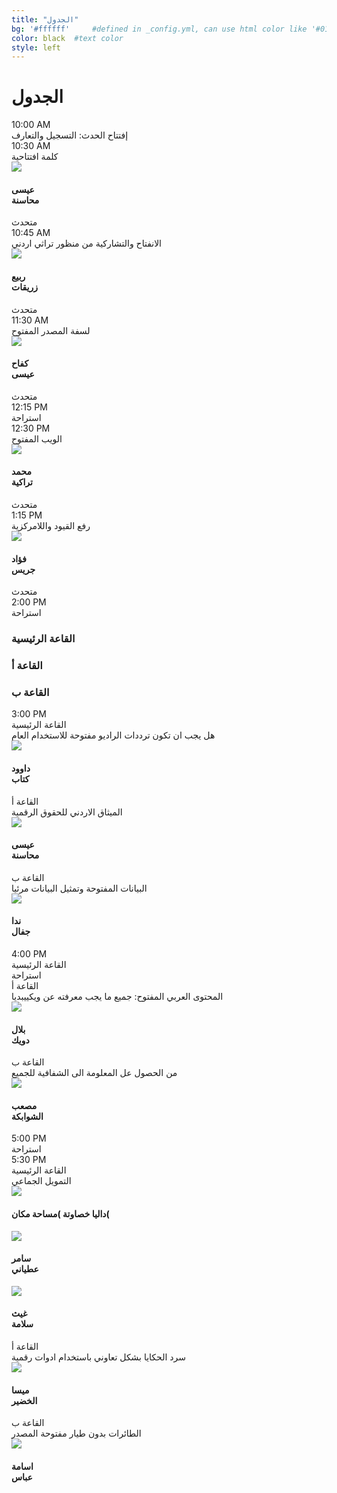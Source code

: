 ```yaml
---
title: "الجدول"
bg: '#ffffff'     #defined in _config.yml, can use html color like '#010101'
color: black  #text color
style: left
---
```


# الجدول

<div class="container">
  <div class="row grey">
    <div class="col-md-2">
      <div class="green-sqr">
        10:00 AM
      </div>
    </div>
    <div class="col-md-9">
      <div class="session-container">
        <div class="session-title">إفتتاح الحدث: التسجيل والتعارف</div>
      </div>
      <div class="row"></div>
    </div>
  </div>

  <!-- 1st key note*/ -->
  <div class="row grey">
    <div class="col-md-2">
      <div class="green-sqr">
        10:30 AM
      </div>
    </div>
    <div class="col-md-9">
      <div class="row">
        <div class="session-container">
          <div class="session-title">كلمة افتتاحية</div>
          <div class="img-repeat"></div>
        </div>
      </div>
      <div class="row">
        <div class="media">
          <div class="media-left">
            <a href="#">
              <img class="media-object img-circle" src="{{ site.baseurl }}/img/speakers/mahasneh.png">
            </a>
          </div>
          <div class="media-body">
            <h4 class="media-heading">عيسى<br>محاسنة</h4>
            متحدث
          </div>
        </div>
      </div>
    </div>
  </div>

  <!-- 2nd key note*/ -->
  <div class="row grey">
    <div class="col-md-2">
      <div class="green-sqr">
        10:45 AM
      </div>
    </div>
    <div class="col-md-9">
      <div class="row">
        <div class="session-container">
          <div class="session-title">الانفتاح والتشاركية من منظور تراثي اردني</div>
          <div class="img-repeat"></div>
        </div>
      </div>
      <div class="row">
        <div class="media">
          <div class="media-left">
            <a href="#">
              <img class="media-object img-circle" src="{{ site.baseurl }}/img/speakers/zuraikat.png">
            </a>
          </div>
          <div class="media-body">
            <h4 class="media-heading">ربيع<br>زريقات</h4>
            متحدث
          </div>
        </div>
      </div>
    </div>
  </div>

  <!-- 3rd key note*/ -->
  <div class="row grey">
    <div class="col-md-2">
      <div class="green-sqr">
        11:30 AM
      </div>
    </div>
    <div class="col-md-9">
      <div class="row">
        <div class="session-container">
          <div class="session-title">لسفة المصدر المفتوح</div>
          <div class="img-repeat"></div>
        </div>
      </div>
      <div class="row">
        <div class="media">
          <div class="media-left">
            <a href="#">
              <img class="media-object img-circle" src="{{ site.baseurl }}/img/speakers/issa.png">
            </a>
          </div>
          <div class="media-body">
            <h4 class="media-heading">كفاح<br>عيسى</h4>
            متحدث
          </div>
        </div>
      </div>
    </div>
  </div>

  <!-- 1st coffee break -->
  <div class="row grey">
    <div class="col-md-2">
      <div class="green-sqr">
        12:15 PM
      </div>
    </div>
    <div class="col-md-9">
      <div class="session-container">
        <div class="session-title">استراحة</div>
      </div>
      <div class="row"></div>
    </div>
  </div>

  <!-- 4th key note*/ -->
  <div class="row grey">
    <div class="col-md-2">
      <div class="green-sqr">
        12:30 PM
      </div>
    </div>
    <div class="col-md-9">
      <div class="row">
        <div class="session-container">
          <div class="session-title">الويب المفتوح</div>
          <div class="img-repeat"></div>
        </div>
      </div>
      <div class="row">
        <div class="media">
          <div class="media-left">
            <a href="#">
              <img class="media-object img-circle" src="{{ site.baseurl }}/img/speakers/tarakiyee.png">
            </a>
          </div>
          <div class="media-body">
            <h4 class="media-heading">محمد<br>تراكية</h4>
            متحدث
          </div>
        </div>
      </div>
    </div>
  </div>


  <!-- 4th key note*/ -->
  <div class="row grey">
    <div class="col-md-2">
      <div class="green-sqr">
         1:15 PM
      </div>
    </div>
    <div class="col-md-9">
      <div class="row">
        <div class="session-container">
          <div class="session-title">رفع القيود واللامركزية</div>
          <div class="img-repeat"></div>
        </div>
      </div>
      <div class="row">
        <div class="media">
          <div class="media-left">
            <a href="#">
              <img class="media-object img-circle" src="{{ site.baseurl }}/img/speakers/fouad.jpg">
            </a>
          </div>
          <div class="media-body">
            <h4 class="media-heading">فؤاد<br>جريس</h4>
            متحدث
          </div>
        </div>
      </div>
    </div>
  </div>


  <div class="row grey">
    <div class="col-md-2">
      <div class="green-sqr">
        2:00 PM
      </div>
    </div>
    <div class="col-md-9">
      <div class="session-container">
        <div class="session-title">استراحة</div>
      </div>
      <div class="row"></div>
    </div>
  </div>

</div>

<div class="container hidden-xs hidden-sm">
  <div class='row'>
    <div class='col-md-2 col-grey col-md-offset-3'>
      <h3 class="venue">القاعة الرئيسية</h3>
    </div>
    <div class='col-md-2 col-grey col-md-offset-1'>
        <h3 class="venue">القاعة أ</h3>
    </div>
    <div class='col-md-2 col-grey col-md-offset-1'>
      <h3 class="venue">القاعة ب</h3>
    </div>

  </div>
</div>

<div class="container">
  <div class="row grey">
    <div class="col-md-3">
      <div class="green-sqr">
        3:00 PM
      </div>
    </div>
    <div class="col-md-9 col-xs-12">
      <div class="row">
        <div class="col-md-4">
          <span class="visible-xs visible-sm venue">القاعة الرئيسية</span>
          <div class="session-container">
            <div class="session-title">هل يجب ان تكون ترددات الراديو مفتوحة للاستخدام العام</div>
          </div>
          <div class="img-repeat"></div>
          <div class="media">
            <div class="media-left">
              <a href="#">
                <img class="media-object img-circle" src="{{ site.baseurl }}/img/speakers/kuttab.png">
              </a>
            </div>
            <div class="media-body">
              <h4 class="media-heading">داوود<br>كتاب</h4>
            </div>
          </div>
        </div>
        <div class="col-md-4">
          <span class="visible-xs visible-sm venue">القاعة أ</span>
          <div class="session-container">
            <div class="session-title">الميثاق الاردني للحقوق الرقمية</div>
          </div>
          <div class="img-repeat"></div>
          <div class="media">
            <div class="media-left">
              <a href="#">
                <img class="media-object img-circle" src="{{ site.baseurl }}/img/speakers/mahasneh.png">
              </a>
            </div>
            <div class="media-body">
              <h4 class="media-heading">عيسى<br>محاسنة</h4>
            </div>
          </div>
        </div>
        <div class="col-md-4">
          <span class="visible-xs visible-sm venue">القاعة ب</span>
          <div class="session-container">
            <div class="session-title">البيانات المفتوحة وتمثيل البيانات مرئيا</div>
          </div>
          <div class="img-repeat"></div>
          <div class="media">
            <div class="media-left">
              <a href="#">
                <img class="media-object img-circle" src="{{ site.baseurl }}/img/speakers/jaffal.png">
              </a>
            </div>
            <div class="media-body">
              <h4 class="media-heading">ندا<br>جفال</h4>
            </div>
          </div>
        </div>
      </div>
    </div>
  </div>
</div>

<!-- 2nd parallel sessions -->
<div class="container">
  <div class="row grey">
    <div class="col-md-3">
      <div class="green-sqr">
        4:00 PM
      </div>
    </div>
    <div class="col-md-9 col-xs-12">
      <div class="row">
        <div class="col-md-4">
          <span class="visible-xs visible-sm venue">القاعة الرئيسية</span>
          <div class="session-container">
            <div class="session-title">استراحة</div>
          </div>
        </div>
        <div class="col-md-4">
          <span class="visible-xs visible-sm venue">القاعة أ</span>
          <div class="session-container">
            <div class="session-title">المحتوى العربي المفتوح: جميع ما يجب معرفته عن ويكييبديا</div>
          </div>
          <div class="img-repeat"></div>
          <div class="media">
            <div class="media-left">
              <a href="#">
                <img class="media-object img-circle" src="{{ site.baseurl }}/img/speakers/dweik.png">
              </a>
            </div>
            <div class="media-body">
              <h4 class="media-heading">بلال<br>دويك</h4>
            </div>
          </div>
        </div>
        <div class="col-md-4">
          <span class="visible-xs visible-sm venue">القاعة ب</span>
          <div class="session-container">
            <div class="session-title">من الحصول عل المعلومة الى الشفافية للجميع</div>
          </div>
          <div class="img-repeat"></div>
          <div class="media">
            <div class="media-left">
              <a href="#">
                <img class="media-object img-circle" src="{{ site.baseurl }}/img/speakers/shawabkeh.png">
              </a>
            </div>
            <div class="media-body">
              <h4 class="media-heading">مصعب<br>الشوابكة</h4>
            </div>
          </div>
        </div>
      </div>
    </div>
  </div>
</div>

<!-- Break -->
<div class="container">
  <div class="row grey">
    <div class="col-md-3">
      <div class="green-sqr">
        5:00 PM
      </div>
    </div>
    <div class="col-md-9 col-xs-12">
      <div class="row">
          <div class="session-container">
            <div class="session-title">استراحة</div>
          </div>
      </div>
    </div>
  </div>
</div>

<!-- 3rd parallel sessions -->
<div class="container">
  <div class="row grey">
    <div class="col-md-3">
      <div class="green-sqr">
        5:30 PM
      </div>
    </div>
    <div class="col-md-9 col-xs-12">
      <div class="row">
        <div class="col-md-4">
          <span class="visible-xs visible-sm venue">القاعة الرئيسية</span>
          <div class="session-container">
            <div class="session-title">التمويل الجماعي</div>
          </div>
          <div class="img-repeat"></div>
          <div class="media">
            <div class="media-left">
              <a href="#">
                <img class="media-object img-circle" src="{{ site.baseurl }}/img/speakers/atiani.png">
              </a>
            </div>
            <div class="media-body">
              <h4 class="media-heading">داليا خصاوتة )مساحة مكان(</h4>
            </div>
          </div>
          <div class="media">
            <div class="media-left">
              <a href="#">
                <img class="media-object img-circle" src="{{ site.baseurl }}/img/speakers/dalia.png">
              </a>
            </div>
            <div class="media-body">
              <h4 class="media-heading">سامر<br>عطياني</h4>
            </div>
          </div>
          <div class="media">
            <div class="media-left">
              <a href="#">
                <img class="media-object img-circle" src="{{ site.baseurl }}/img/speakers/salameh.png">
              </a>
            </div>
            <div class="media-body">
              <h4 class="media-heading">غيث<br>سلامة</h4>
            </div>
          </div>
        </div>
        <div class="col-md-4">
          <span class="visible-xs visible-sm venue">القاعة أ</span>
          <div class="session-container">
            <div class="session-title">سرد الحكايا بشكل تعاوني باستخدام ادوات رقمية</div>
          </div>
          <div class="img-repeat"></div>
          <div class="media">
            <div class="media-left">
              <a href="#">
                <img class="media-object img-circle" src="{{ site.baseurl }}/img/speakers/khudeir.png">
              </a>
            </div>
            <div class="media-body">
              <h4 class="media-heading">ميسا<br>الخضير</h4>
            </div>
          </div>
        </div>
        <div class="col-md-4">
          <span class="visible-xs visible-sm venue">القاعة ب</span>
          <div class="session-container">
            <div class="session-title">الطائرات بدون طيار مفتوحة المصدر</div>
          </div>
          <div class="img-repeat"></div>
          <div class="media">
            <div class="media-left">
              <a href="#">
                <img class="media-object img-circle" src="{{ site.baseurl }}/img/speakers/abbas.png">
              </a>
            </div>
            <div class="media-body">
              <h4 class="media-heading">اسامة<br>عباس</h4>
            </div>
          </div>
        </div>
      </div>
    </div>
  </div>
</div>
